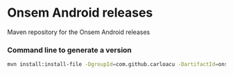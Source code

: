 Onsem Android releases
======================

Maven repository for the Onsem Android releases


### Command line to generate a version

```bash
mvn install:install-file -DgroupId=com.github.carloacu -DartifactId=onsem-android -Dversion=1.0.4 -Dfile=onsem-release.aar -Dpackaging=aar -DgeneratePom=true -DlocalRepositoryPath=.  -DcreateChecksum=true
```

